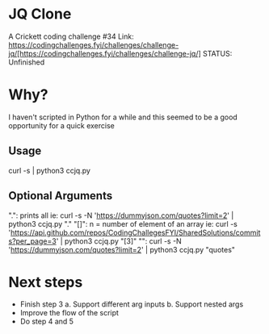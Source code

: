 # JQ Clone

A Crickett coding challenge #34
Link: https://codingchallenges.fyi/challenges/challenge-jq/[https://codingchallenges.fyi/challenges/challenge-jq/]
STATUS: Unfinished

# Why?

I haven't scripted in Python for a while and this seemed to be a good opportunity for a quick exercise

## Usage

curl -s <url> | python3 ccjq.py <optional args>

## Optional Arguments
".": prints all
    ie: curl -s -N 'https://dummyjson.com/quotes?limit=2' | python3 ccjq.py "."
"[<n>]": n = number of element of an array
    ie: curl -s 'https://api.github.com/repos/CodingChallegesFYI/SharedSolutions/commits?per_page=3' | python3 ccjq.py "[3]"
"<string>": curl -s -N 'https://dummyjson.com/quotes?limit=2' | python3 ccjq.py "quotes"


# Next steps
- Finish step 3
    a. Support different arg inputs
    b. Support nested args
- Improve the flow of the script
- Do step 4 and 5